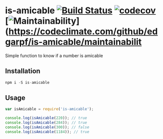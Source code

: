 # is-amicable [![Build Status](https://travis-ci.org/edgarpf/is-amicable.svg?branch=master)](https://travis-ci.org/edgarpf/is-amicable) [![codecov](https://codecov.io/gh/edgarpf/is-amicable/branch/master/graph/badge.svg)](https://codecov.io/gh/edgarpf/is-amicable) [![Maintainability](https://api.codeclimate.com/v1/badges/f091f170893532611a50/maintainability)](https://codeclimate.com/github/edgarpf/is-amicable/maintainabilit
Simple function to know if a number is amicable

## Installation
```js
npm i -S is-amicable
```

## Usage
```js
var isAmicable = require('is-amicable');

console.log(isAmicable(220)); // true
console.log(isAmicable(284)); // true
console.log(isAmicable(300)); // false
console.log(isAmicable(1184)); // true
